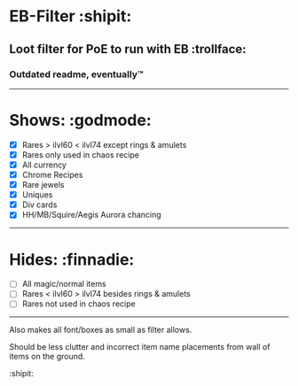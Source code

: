 # EB-Filter :shipit:
## Loot filter for PoE to run with EB :trollface:
### Outdated readme, eventually:tm:

_____________
# Shows: :godmode:
- [x] Rares > ilvl60 < ilvl74 except rings & amulets
- [x] Rares only used in chaos recipe 
- [x] All currency 
- [x] Chrome Recipes
- [x] Rare jewels 
- [x] Uniques 
- [x] Div cards
- [x] HH/MB/Squire/Aegis Aurora chancing

_____________
# Hides: :finnadie:
- [ ] All magic/normal items 
- [ ] Rares < ilvl60 > ilvl74 besides rings & amulets
- [ ] Rares not used in chaos recipe

_____________
Also makes all font/boxes as small as filter allows. 

Should be less clutter and incorrect item name placements from wall of items on the ground.

:shipit:
